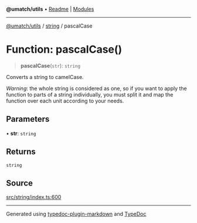 **@umatch/utils** • [Readme](../../index.md) \| [Modules](../../modules.md)

***

[@umatch/utils](../../modules.md) / [string](../index.md) / pascalCase

# Function: pascalCase()

> **pascalCase**(`str`): `string`

Converts a string to camelCase.

*Warning*: the whole string is considered as one, so if you want to
apply the function to parts of a string individually, you must
split it and map the function over each unit according to your needs.

## Parameters

• **str**: `string`

## Returns

`string`

## Source

[src/string/index.ts:600](https://github.com/umatch-oficial/utils/blob/6e00801/src/string/index.ts#L600)

***

Generated using [typedoc-plugin-markdown](https://www.npmjs.com/package/typedoc-plugin-markdown) and [TypeDoc](https://typedoc.org/)
